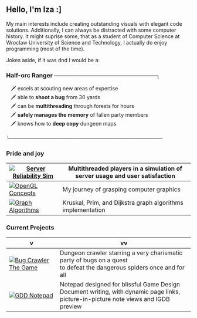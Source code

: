 ## Hello, I'm Iza :]

My main interests include creating outstanding visuals with elegant code solutions. Additionally, I can always be distracted with some computer history. It might suprise some, that as a student of Computer Science at Wroclaw University of Science and Technology, I actually do enjoy programming (most of the time).

Jokes aside, if it was dnd I would be a:

### Half-orc Ranger ────────────────────────┐
&nbsp;&nbsp;&nbsp;🗡️ excels at scouting new areas of expertise <br>
&nbsp;&nbsp;&nbsp;🗡️ able to __shoot a bug__ from 30 yards <br>
&nbsp;&nbsp;&nbsp;🗡️ can be __multithreading__ through forests for hours <br>
&nbsp;&nbsp;&nbsp;🗡️ __safely manages the memory__ of fallen party members <br>
&nbsp;&nbsp;&nbsp;🗡️ knows how to **deep copy** dungeon maps <br> <br>
└──────────────────────────────────────────
<br>

<h3>Pride and joy</h3>

| [![Server Reliability Sim](https://img.shields.io/badge/Server_Reliability_Sim-red?style=flat&logo=github)](https://github.com/sevna90377/Server_Reliability_Sim) | Multithreaded players in a simulation of server usage and user satisfaction |
|---|---|
| [![OpenGL Concepts](https://img.shields.io/badge/OpenGL_Concepts-red?style=flat&logo=github)](https://github.com/sevna90377/OpenGL_concepts) | My journey of grasping computer graphics |
| [![Graph Algorithms](https://img.shields.io/badge/Graph_Algorithms-red?style=flat&logo=github)](https://github.com/sevna90377/AZO_graph_algorithms) | Kruskal, Prim, and Dijkstra graph algorithms implementation |

<h3>Current Projects</h3>

| v | vv |
|---|---|
| [![Bug Crawler The Game](https://img.shields.io/badge/Bug_Crawler_The_Game-orange?style=flat&logo=github)](https://github.com/sevna90377/BugCrawler-Game) | Dungeon crawler starring a very charismatic party of bugs on a quest <br> to defeat the dangerous spiders once and for all |
| [![GDD Notepad](https://img.shields.io/badge/GDD_Notepad-red?style=flat&logo=github)](https://github.com/sevna90377/design-document-dynamic-notepad) | Notepad designed for blissful Game Design Document writing, with dynamic page links, <br> picture-in-picture note views and IGDB preview |



<br><br>
<!--
![GitHub Stats](https://github-readme-stats.vercel.app/api?username=sevna90377&show_icons=true&theme=merko) <!-- maroongold gruvbox_light-->


<!--  COLOR SCHEMES
no 1
--eerie-black: #1E1E1Fff;
--battleship-gray: #8A8D90ff;
--bole: #7A4031ff;
--jet: #36312Dff;
--silver: #CBCED0ff; 
no 2
--platinum: #DEDEDCff;
--outer-space: #444B50ff;
--battleship-gray: #8A8D90ff;
--dim-gray: #766B63ff;
--bole: #7A4031ff;

-->

